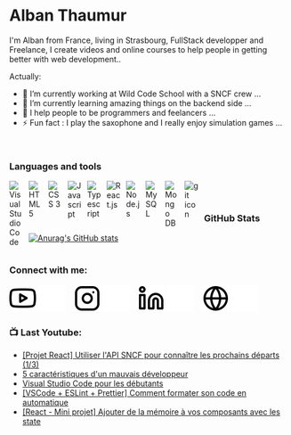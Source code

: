 # Alban Thaumur
I'm Alban from France, living in Strasbourg, FullStack developper and Freelance, I create videos and online courses to help people in getting better with web development.. 
<br>
<!--
**Chacky1/Chacky1** is a ✨ _special_ ✨ repository because its `README.md` (this file) appears on your GitHub profile.
-->
Actually:

- 🔭 I’m currently working at Wild Code School with a SNCF crew ...
- 🌱 I’m currently learning amazing things on the backend side ...
- 👯 I help people to be programmers and feelancers ...
- ⚡ Fun fact : I play the saxophone and I really enjoy simulation games ...
<br>


### Languages and tools
<img align="left" width="25px" src="https://cdn.jsdelivr.net/gh/devicons/devicon/icons/vscode/vscode-original.svg" style="padding-right:10px;" alt="Visual Studio Code" />
<img align="left" width="25px" src="https://cdn.jsdelivr.net/gh/devicons/devicon/icons/html5/html5-original.svg" style="padding-right:10px" alt="HTML 5" />
<img align="left" width="25px" src="https://cdn.jsdelivr.net/gh/devicons/devicon/icons/css3/css3-original.svg" style="padding-right:10px" alt="CSS 3" />
<img align="left" width="25px" src="https://cdn.jsdelivr.net/gh/devicons/devicon/icons/javascript/javascript-original.svg" style="padding-right:10px" alt="Javascript" />
<img align="left" width="25px" src="https://cdn.jsdelivr.net/gh/devicons/devicon/icons/typescript/typescript-original.svg" style="padding-right:10px" alt="Typescript" />
<img align="left" width="25px" src="https://cdn.jsdelivr.net/gh/devicons/devicon/icons/react/react-original.svg" style="padding-right:10px" alt="React.js" />
<img align="left" width="25px" src="https://cdn.jsdelivr.net/gh/devicons/devicon/icons/nodejs/nodejs-original.svg" style="padding-right:10px" alt="Node.js" />
<img align="left" width="25px" src="https://cdn.jsdelivr.net/gh/devicons/devicon/icons/mysql/mysql-original.svg" style="padding-right:10px" alt="MySQL" />
<img align="left" width="25px" src="https://cdn.jsdelivr.net/gh/devicons/devicon/icons/mongodb/mongodb-original.svg" style="padding-right:10px" alt="Mongo DB" />
<img align="left" width="25px" src="https://cdn.jsdelivr.net/gh/devicons/devicon/icons/git/git-original.svg" style="padding-right:10px" alt="git icon" />  
<br><br>


### GitHub Stats
[![Anurag's GitHub stats](https://github-readme-stats.vercel.app/api?username=Chacky1)](https://github.com/anuraghazra/github-readme-stats)  
<br>


### Connect with me:
[![img_contact](./img/youtube-light.svg)](https://www.youtube.com/channel/UCn39_SPb2Q1n-ezRqwqJmaQ#gh-light-mode-only)
[![img_contact](./img/youtube-dark.svg)](https://www.youtube.com/channel/UCn39_SPb2Q1n-ezRqwqJmaQ#gh-dark-mode-only)
&nbsp;&nbsp;
[![img_contact](./img/instagram-light.svg)](https://www.instagram.com/unlocktoncomputer#gh-light-mode-only)
[![img_contact](./img/instagram-dark.svg)](https://www.instagram.com/unlocktoncomputer#gh-dark-mode-only)
&nbsp;&nbsp;
[![img_contact](./img/linkedin-light.svg)](https://www.linkedin.com/in/alban-thaumur-5b3a4a152#gh-light-mode-only)
[![img_contact](./img/linkedin-dark.svg)](https://www.linkedin.com/in/alban-thaumur-5b3a4a152#gh-dark-mode-only)
&nbsp;&nbsp;
[![img_contact](./img/globe-light.svg)](https://www.malt.fr/profile/albanthaumur#gh-light-mode-only)
[![img_contact](./img/globe-dark.svg)](https://www.malt.fr/profile/albanthaumur#gh-dark-mode-only)
<br>


### 📺 Last Youtube:

<!-- YOUTUBE:START -->
- [[Projet React] Utiliser l'API SNCF pour connaître les prochains départs (1/3)](https://youtu.be/Mh91b0_w-0c)
- [5 caractéristiques d'un mauvais développeur](https://youtu.be/CSfP2mTD5sg)
- [Visual Studio Code pour les débutants](https://youtu.be/qKnUNjjvQ-U)
- [[VSCode + ESLint + Prettier] Comment formater son code en automatique](https://youtu.be/XDlj3fWzho4)
- [[React - Mini projet] Ajouter de la mémoire à vos composants avec les state](https://youtu.be/Nd0RyDgyyfQ)
<!-- YOUTUBE:END -->